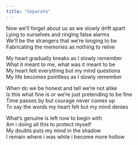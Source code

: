 ```yaml
---
title: "Separate"
---
```

Now we’ll forget about us as we slowly drift apart  
Lying to ourselves and ringing false alarms  
We’ll be the strangers that we’re longing to be  
Fabricating the memories as nothing to relive

My heart gradually breaks as I slowly remember  
What it meant to me, what was it meant to be  
My heart felt everything but my mind questions  
My life becomes pointless as I slowly remember

When do we be honest and tell we’re not alike  
Is this what fine is or we’re just pretending to be fine  
Time passes by but courage never comes up  
To say the words my heart felt but my mind denies

What’s genuine is left now to begin with  
Am i doing all this to protect myself  
My doubts puts my mind in the shadow  
I remain where i was while i become more hollow